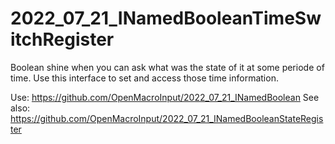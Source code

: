 # 2022_07_21_INamedBooleanTimeSwitchRegister
Boolean shine when you can ask what was the state of it at some periode of time. Use this interface to set and access those time information.

Use: https://github.com/OpenMacroInput/2022_07_21_INamedBoolean
See also: https://github.com/OpenMacroInput/2022_07_21_INamedBooleanStateRegister

